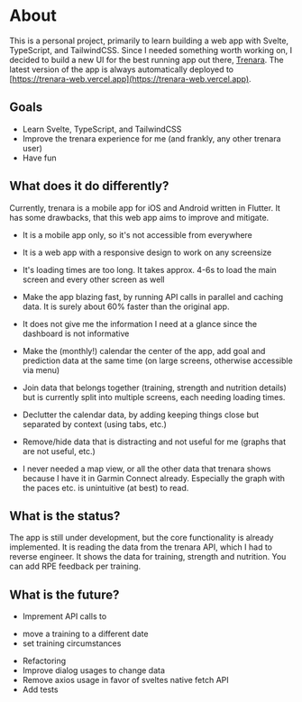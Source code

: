 # About

This is a personal project, primarily to learn building a web app with Svelte, TypeScript, and TailwindCSS.
Since I needed something worth working on, I decided to build a new UI for the best running app out there,
[Trenara](https://www.trenara.com). The latest version of the app is always automatically deployed to [https://trenara-web.vercel.app](https://trenara-web.vercel.app).

## Goals

- Learn Svelte, TypeScript, and TailwindCSS
- Improve the trenara experience for me (and frankly, any other trenara user)
- Have fun

## What does it do differently?

Currently, trenara is a mobile app for iOS and Android written in Flutter.
It has some drawbacks, that this web app aims to improve and mitigate.

- It is a mobile app only, so it's not accessible from everywhere
+ It is a web app with a responsive design to work on any screensize
- It's loading times are too long. It takes approx. 4-6s to load the main screen and every other screen as well
+ Make the app blazing fast, by running API calls in parallel and caching data. It is surely about 60% faster than the original app.
- It does not give me the information I need at a glance since the dashboard is not informative
+ Make the (monthly!) calendar the center of the app, add goal and prediction data at the same time (on large screens, otherwise accessible via menu)
- Join data that belongs together (training, strength and nutrition details) but is currently split into multiple screens, each needing loading times.
+ Declutter the calendar data, by adding keeping things close but separated by context (using tabs, etc.)
- Remove/hide data that is distracting and not useful for me (graphs that are not useful, etc.)
+ I never needed a map view, or all the other data that trenara shows because I have it in Garmin Connect already. Especially the graph with the paces etc. is unintuitive (at best) to read.

## What is the status?

The app is still under development, but the core functionality is already implemented. It is reading the data from the trenara API, which I had to reverse engineer.
It shows the data for training, strength and nutrition. You can add RPE feedback per training.

## What is the future?

- Imprement API calls to
+ move a training to a different date
+ set training circumstances
- Refactoring
- Improve dialog usages to change data
- Remove axios usage in favor of sveltes native fetch API
- Add tests
